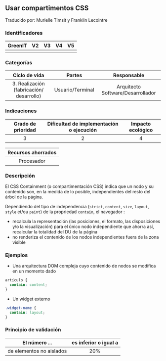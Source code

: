 ## Usar compartimentos CSS

Traducido por: Murielle Timsit y Franklin Lecointre

### Identificadores

| GreenIT | V2  | V3  | V4  | V5  |
| :-----: | :-: | :-: | :-: | :-: |
|         |     |     |     |     |

### Categorías

|              Ciclo de vida               |      Partes      |            Responsable            |
| :--------------------------------------: | :--------------: | :-------------------------------: |
| 3. Realización (fabricación/ desarrollo) | Usuario/Terminal | Arquitecto Software/Desarrollador |

### Indicaciones

| Grado de prioridad | Dificultad de implementación o ejecución | Impacto ecológico |
| :----------------: | :--------------------------------------: | :---------------: |
|         3          |                    2                     |         4         |

| Recursos ahorrados |
| :----------------: |
|     Procesador     |

### Descripción

El CSS Containment (o compartimentación CSS) indica que un nodo y su contenido son, en la medida de lo posible, independientes del resto del árbol de la página.

Dependiendo del tipo de independencia (`strict`, `content`, `size`, `layout`, `style` et/ou `paint`) de la propriedad `contain`, el navegador :

- recalcula la representación (las posiciones, el formato, las disposiciones y/o la visualización) para el único nodo independiente que ahorra así, recalcular la totalidad del DU de la página
- no renderiza el contenido de los nodos independientes fuera de la zona visible

### Ejemplos

- Una arquitectura DOM compleja cuyo contenido de nodos se modifica en un momento dado

```css
artículo {
  contain: content;
}
```

- Un widget externo

```css
.widget-name {
  contain: layout;
}
```

### Principio de validación

| El número ...            | es inferior o igual a |
| ------------------------ | :-------------------: |
| de elementos no aislados |          20%          |
